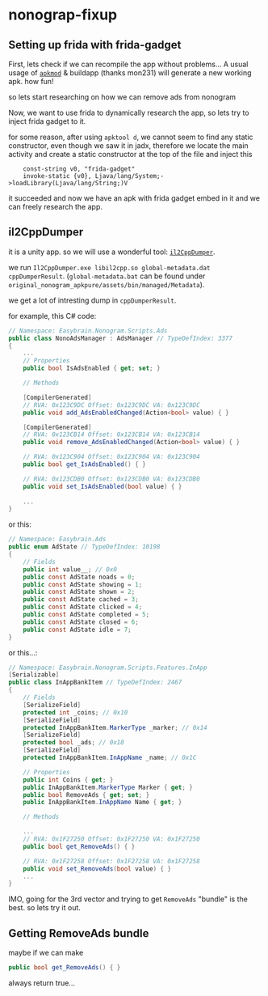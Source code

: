 # nonograp-fixup

## Setting up frida with frida-gadget

First, lets check if we can recompile the app without problems...
A usual usage of [`apkmod`](https://github.com/mon231/apkpatcher) & buildapp (thanks mon231) will generate a new working apk. how fun!

so lets start researching on how we can remove ads from nonogram

Now, we want to use frida to dynamically research the app, so lets try to inject frida gadget to it.

for some reason, after using `apktool d`, we cannot seem to find any static constructor, even though we saw it in jadx, therefore we locate the main activity and create a static constructor at the top of the file and inject this

```
    const-string v0, "frida-gadget"
    invoke-static {v0}, Ljava/lang/System;->loadLibrary(Ljava/lang/String;)V
```

it succeeded and now we have an apk with frida gadget embed in it and we can freely research the app.

## il2CppDumper

it is a unity app. so we will use a wonderful tool: [`il2CppDumper`](https://github.com/Perfare/Il2CppDumper).

we run `Il2CppDumper.exe libil2cpp.so global-metadata.dat cppDumperResult`. (`global-metadata.bat` can be found under `original_nonogram_apkpure/assets/bin/managed/Metadata`).

we get a lot of intresting dump in `cppDumperResult`.

for example, this C# code:

```C#
// Namespace: Easybrain.Nonogram.Scripts.Ads
public class NonoAdsManager : AdsManager // TypeDefIndex: 3377
{
    ...
	// Properties
	public bool IsAdsEnabled { get; set; }

	// Methods

	[CompilerGenerated]
	// RVA: 0x123C9DC Offset: 0x123C9DC VA: 0x123C9DC
	public void add_AdsEnabledChanged(Action<bool> value) { }

	[CompilerGenerated]
	// RVA: 0x123CB14 Offset: 0x123CB14 VA: 0x123CB14
	public void remove_AdsEnabledChanged(Action<bool> value) { }

	// RVA: 0x123C904 Offset: 0x123C904 VA: 0x123C904
	public bool get_IsAdsEnabled() { }

	// RVA: 0x123CDB0 Offset: 0x123CDB0 VA: 0x123CDB0
	public void set_IsAdsEnabled(bool value) { }
    
    ...
}
```

or this:
```C#
// Namespace: Easybrain.Ads
public enum AdState // TypeDefIndex: 10198
{
	// Fields
	public int value__; // 0x0
	public const AdState noads = 0;
	public const AdState showing = 1;
	public const AdState shown = 2;
	public const AdState cached = 3;
	public const AdState clicked = 4;
	public const AdState completed = 5;
	public const AdState closed = 6;
	public const AdState idle = 7;
}
```

or this...:

```C#
// Namespace: Easybrain.Nonogram.Scripts.Features.InApp
[Serializable]
public class InAppBankItem // TypeDefIndex: 2467
{
	// Fields
	[SerializeField]
	protected int _coins; // 0x10
	[SerializeField]
	protected InAppBankItem.MarkerType _marker; // 0x14
	[SerializeField]
	protected bool _ads; // 0x18
	[SerializeField]
	protected InAppBankItem.InAppName _name; // 0x1C

	// Properties
	public int Coins { get; }
	public InAppBankItem.MarkerType Marker { get; }
	public bool RemoveAds { get; set; }
	public InAppBankItem.InAppName Name { get; }

	// Methods

    ...
	// RVA: 0x1F27250 Offset: 0x1F27250 VA: 0x1F27250
	public bool get_RemoveAds() { }

	// RVA: 0x1F27258 Offset: 0x1F27258 VA: 0x1F27258
	public void set_RemoveAds(bool value) { }
    ...
}
```

IMO, going for the 3rd vector and trying to get `RemoveAds` "bundle" is the best. so lets try it out.

## Getting RemoveAds bundle

maybe if we can make
```C#
public bool get_RemoveAds() { }
```

always return true...
